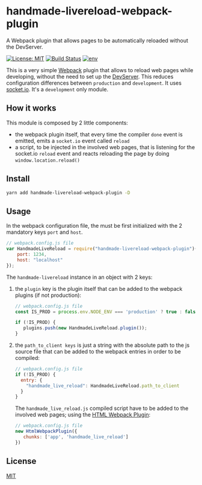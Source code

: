 # handmade-livereload-webpack-plugin
A Webpack plugin that allows pages to be automatically reloaded without the DevServer.

[![License: MIT](https://img.shields.io/badge/License-MIT-green.svg)](https://opensource.org/licenses/MIT)
[![Build Status](https://api.travis-ci.com/zsimo/handmade-livereload-webpack-plugin.svg)](https://travis-ci.com/zsimo/handmade-livereload-webpack-plugin)
[![env](https://img.shields.io/badge/env-development-blue)](https://img.shields.io/badge/env-development-blue)



This is a very simple [Webpack](https://webpack.js.org/) plugin that allows to reload web pages while developing,
without the need to set up the [DevServer](https://webpack.js.org/configuration/dev-server/).
This reduces configuration differences between `production` and `development`.
It uses [socket.io](https://socket.io/).
It's a `development` only module.


## How it works
This module is composed by 2 little components:
- the webpack plugin itself, that every time the compiler `done` event is emitted,
 emits a `socket.io` event called `reload`
- a script, to be injected in the involved web pages, that is listening for the socket.io `reload`
event and reacts reloading the page by doing `window.location.reload()`


## Install
```bash
yarn add handmade-livereload-webpack-plugin -D
```

## Usage
In the webpack configuration file, the  must be first initialized with
the 2 mandatory keys `port` and `host`. 
```js
// webpack.config.js file
var HandmadeLiveReload = require("handmade-livereload-webpack-plugin")({
    port: 1234,
    host: "localhost"
});
```

The `handmade-livereload` instance in an object with 2 keys:
1. the `plugin` key is the plugin itself that can be added to the webpack plugins (if not production):
    ```js
    // webpack.config.js file
    const IS_PROD = process.env.NODE_ENV === 'production' ? true : false;
    
    if (!IS_PROD) {
       plugins.push(new HandmadeLiveReload.plugin());
    }
    ```
1. the `path_to_client keys` is just a string with the absolute path to the js source file
that can be added to the webpack entries in order to be compiled:
    ```js
    // webpack.config.js file
    if (!IS_PROD) {
      entry: {
        "handmade_live_reload": HandmadeLiveReload.path_to_client
      }
    }
    ```

    The `handmade_live_reload.js` compiled script have to be added to the involved web pages;
    using the [HTML Webpack Plugin](https://github.com/jantimon/html-webpack-plugin):
    
    ```js
    // webpack.config.js file
    new HtmlWebpackPlugin({
       chunks: ['app', 'handmade_live_reload']
    })
    ```

## License
[MIT](https://github.com/zsimo/env-to-config/blob/master/LICENSE)